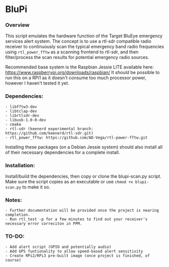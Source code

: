 # BluPi

### Overview

This script emulates the hardware function of the Target BluEye emergency services alert system. The concept is to use a rtl-sdr compatible radio receiver to continuously scan the typical emergency band radio frequencies using `rtl_power_fftw` as a scanning frontend to rtl-sdr, and then filter/process the scan results for potential emergency radio sources.

Recommended base system is the Raspbian Jessie LITE available here: https://www.raspberrypi.org/downloads/raspbian/ It *should* be possible to run this on a RPi1 as it doesn't consume too much processor power, however I haven't tested it yet.

### Dependencies:
	- libfftw3-dev
	- libtclap-dev
	- librtlsdr-dev
	- libusb-1.0-0-dev
	- cmake
	- rtl-sdr (keenerd experimental branch: https://github.com/keenerd/rtl-sdr.git)
	- rtl_power_fftw: https://github.com/AD-Vega/rtl-power-fftw.git
Installing these packages (on a Debian Jessie system) should also install all of their necessary dependencies for a complete install.

### Installation:
Install/build the dependencies, then copy or clone the blupi-scan.py script. Make sure the script copies as an executable or use `chmod +x blupi-scan.py` to make it so.

### Notes:
	- Further documentation will be provided once the project is nearing completion.
	- Run rtl_test -p for a few minutes to find out your receiver's necessary error correciton in PPM.

### TO-DO:
	- Add alert script (GPIO and potentially audio)
	- Add GPS funtionality to allow speed-based alert sensitivity
	- Create RPi2/RPi3 pre-built image (once project is finished, of course)
